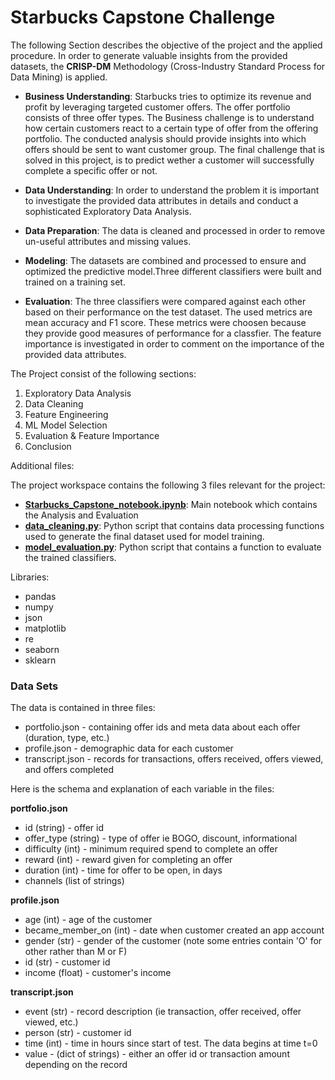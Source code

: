 # Starbucks Capstone Challenge

The following Section describes the objective of the project and the applied procedure.
In order to generate valuable insights from the provided datasets, the **CRISP-DM** Methodology (Cross-Industry Standard Process for Data Mining) is applied.

- **Business Understanding**:
    Starbucks tries to optimize its revenue and profit by leveraging targeted customer offers. The offer portfolio consists of three offer types. The Business challenge is to understand how certain customers react to a certain type of offer from the offering portfolio. The conducted analysis should provide insights into which offers should be sent to want customer group. The final challenge that is solved in this project, is to predict wether a customer will successfully complete a specific offer or not.


- **Data Understanding**:
    In order to understand the problem it is important to investigate the provided data attributes in details and conduct a sophisticated Exploratory Data Analysis.


- **Data Preparation**:
    The data is cleaned and processed in order to remove un-useful attributes and missing values.


- **Modeling**:
    The datasets are combined and processed to ensure and optimized the predictive model.Three different classifiers were built and trained on a training set.


- **Evaluation**:
    The three classifiers were compared against each other based on their performance on the test dataset. The used metrics are mean accuracy and F1 score. These metrics were choosen because they provide good measures of performance for a classfier. The feature importance is investigated in order to comment on the importance of the provided data attributes.


The Project consist of the following sections:

1. Exploratory Data Analysis
2. Data Cleaning
3. Feature Engineering
4. ML Model Selection
5. Evaluation & Feature Importance
6. Conclusion

Additional files: 

The project workspace contains the following 3 files relevant for the project:

- **[Starbucks_Capstone_notebook.ipynb](Starbucks_Capstone_notebook.ipynb)**: Main notebook which contains the Analysis and Evaluation
- **[data_cleaning.py](data_cleaning.py)**: Python script that contains data processing functions used to generate the final dataset used for model training.
- **[model_evaluation.py](model_evaluation.py)**: Python script that contains a function to evaluate the trained classifiers.

Libraries:

- pandas
- numpy
- json
- matplotlib
- re
- seaborn
- sklearn


### Data Sets

The data is contained in three files:

* portfolio.json - containing offer ids and meta data about each offer (duration, type, etc.)
* profile.json - demographic data for each customer
* transcript.json - records for transactions, offers received, offers viewed, and offers completed

Here is the schema and explanation of each variable in the files:

**portfolio.json**
* id (string) - offer id
* offer_type (string) - type of offer ie BOGO, discount, informational
* difficulty (int) - minimum required spend to complete an offer
* reward (int) - reward given for completing an offer
* duration (int) - time for offer to be open, in days
* channels (list of strings)

**profile.json**
* age (int) - age of the customer 
* became_member_on (int) - date when customer created an app account
* gender (str) - gender of the customer (note some entries contain 'O' for other rather than M or F)
* id (str) - customer id
* income (float) - customer's income

**transcript.json**
* event (str) - record description (ie transaction, offer received, offer viewed, etc.)
* person (str) - customer id
* time (int) - time in hours since start of test. The data begins at time t=0
* value - (dict of strings) - either an offer id or transaction amount depending on the record